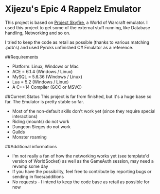 # Xijezu's Epic 4 Rappelz Emulator


This project is based on [Project Skyfire](https://github.com/ProjectSkyfire/SkyFire.548), a World of Warcraft emulator. I used this project to get some of the external stuff running, like Database handling, Networking and so on.

  I tried to keep the code as retail as possible (thanks to various matching .pdb's) and used Pyroks unfinished C# Emulator as a reference.
  
##Requirements
* Platform: Linux, Windows or Mac
* ACE = 6.1.4 (Windows / Linux)
* MySQL = 5.6.36 (Windows / Linux)
* Lua = 5.2 (Windows / Linux)
* A C++14 Compiler (GCC or MSVC)

##Current Status
This project is far from finished, but it's a huge base so far. The Emulator is pretty stable so far.
* Most of the non-default skills don't work yet (since they require special interactions)
* Riding (mounts) do not work
* Dungeon Sieges do not work
* Guilds
* Monster roaming

##Additional informations
* I'm not really a fan of how the networking works yet (see template'd version of WorldSocket) as well as the GameAuth session, may need a revamp some day
* If you have the possibility, feel free to contribute by reporting bugs or sending in fixes/additions
* No requests - I intend to keep the code base as retail as possible for now
 
